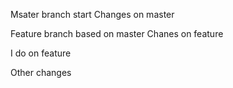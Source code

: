 Msater branch start
Changes on master

Feature branch based on master
Chanes on feature

I do on feature

Other changes
